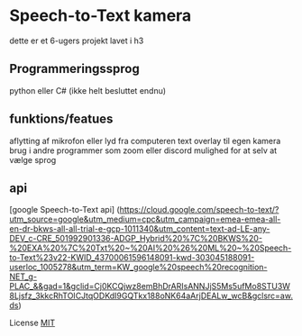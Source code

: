 # Speech-to-Text kamera
dette er et 6-ugers projekt lavet i h3

## Programmeringssprog
python eller C# (ikke helt besluttet endnu)

## funktions/featues
aflytting af mikrofon eller lyd fra computeren
text overlay til egen kamera
brug i andre programmer som zoom eller discord
mulighed for at selv at vælge sprog

## api
[google Speech-to-Text api] (https://cloud.google.com/speech-to-text/?utm_source=google&utm_medium=cpc&utm_campaign=emea-emea-all-en-dr-bkws-all-all-trial-e-gcp-1011340&utm_content=text-ad-LE-any-DEV_c-CRE_501992901336-ADGP_Hybrid%20%7C%20BKWS%20-%20EXA%20%7C%20Txt%20~%20AI%20%26%20ML%20~%20Speech-to-Text%23v22-KWID_43700061596148091-kwd-303045188091-userloc_1005278&utm_term=KW_google%20speech%20recognition-NET_g-PLAC_&&gad=1&gclid=Cj0KCQjwz8emBhDrARIsANNJjS5Ms5ufMo8STU3W8Ljsfz_3kkcRhTOICJtqODKdI9GQTkx188oNK64aArjDEALw_wcB&gclsrc=aw.ds)

License
[MIT](https://choosealicense.com/licenses/mit/)
